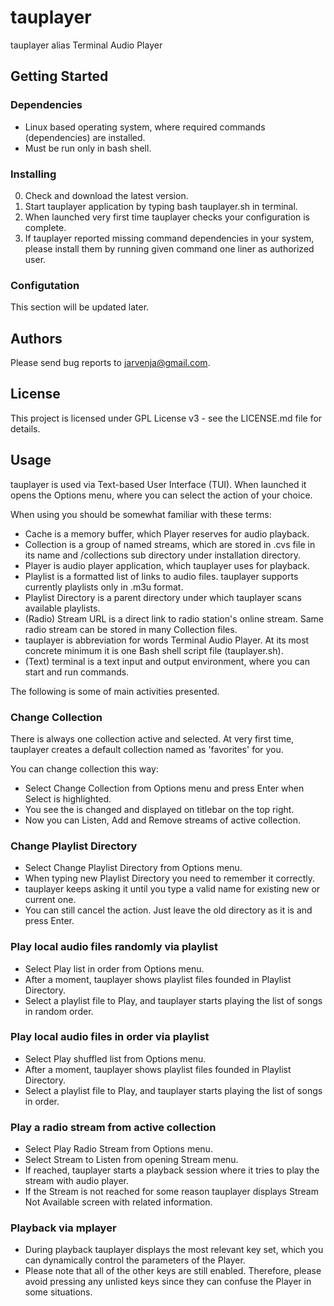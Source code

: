 # tauplayer

tauplayer alias Terminal Audio Player 

## Getting Started

### Dependencies

- Linux based operating system, where required commands (dependencies) are installed.
- Must be run only in bash shell.

### Installing

0) Check and download the latest version.
1) Start tauplayer application by typing bash tauplayer.sh in terminal.
2) When launched very first time tauplayer checks your configuration is complete.
3) If tauplayer reported missing command dependencies in your system, please install them by running given command one liner as authorized user.

### Configutation

This section will be updated later.

## Authors

Please send bug reports to jarvenja@gmail.com.

## License

This project is licensed under GPL License v3 - see the LICENSE.md file for details.

## Usage

tauplayer is used via Text-based User Interface (TUI). When launched it opens the Options menu, where you can select the action of your choice.

When using you should be somewhat familiar with these terms:
- Cache is a memory buffer, which Player reserves for audio playback.
- Collection is a group of named streams, which are stored in .cvs file in its name and /collections sub directory under installation directory.
- Player is audio player application, which tauplayer uses for playback.
- Playlist is a formatted list of links to audio files. tauplayer supports currently playlists only in .m3u format.
- Playlist Directory is a parent directory under which tauplayer scans available playlists.
- (Radio) Stream URL is a direct link to radio station's online stream. Same radio stream can be stored in many Collection files.
- tauplayer is abbreviation for words Terminal Audio Player. At its most concrete minimum it is one Bash shell script file (tauplayer.sh).
- (Text) terminal is a text input and output environment, where you can start and run commands.

The following is some of main activities presented.

### Change Collection

There is always one collection active and selected. At very first time, tauplayer creates a default collection named as 'favorites' for you.

You can change collection this way:
- Select Change Collection from Options menu and press Enter when Select is highlighted.
- You see the is changed and displayed on titlebar on the top right.
- Now you can Listen, Add and Remove streams of active collection.

### Change Playlist Directory

- Select Change Playlist Directory from Options menu.
- When typing new Playlist Directory you need to remember it correctly. 
- tauplayer keeps asking it until you type a valid name for existing new or current one.
- You can still cancel the action. Just leave the old directory as it is and press Enter.

### Play local audio files randomly via playlist

- Select Play list in order from Options menu.
- After a moment, tauplayer shows playlist files founded in Playlist Directory.
- Select a playlist file to Play, and tauplayer starts playing the list of songs in random order.

### Play local audio files in order via playlist

- Select Play shuffled list from Options menu.
- After a moment, tauplayer shows playlist files founded in Playlist Directory.
- Select a playlist file to Play, and tauplayer starts playing the list of songs in order.

### Play a radio stream from active collection

- Select Play Radio Stream from Options menu.
- Select Stream to Listen from opening Stream menu.
- If reached, tauplayer starts a playback session where it tries to play the stream with audio player.
- If the Stream is not reached for some reason tauplayer displays Stream Not Available screen with related information.

### Playback via mplayer

- During playback tauplayer displays the most relevant key set, which you can dynamically control the parameters of the Player.
- Please note that all of the other keys are still enabled. Therefore, please avoid pressing any unlisted keys since they can confuse the Player in some situations.

